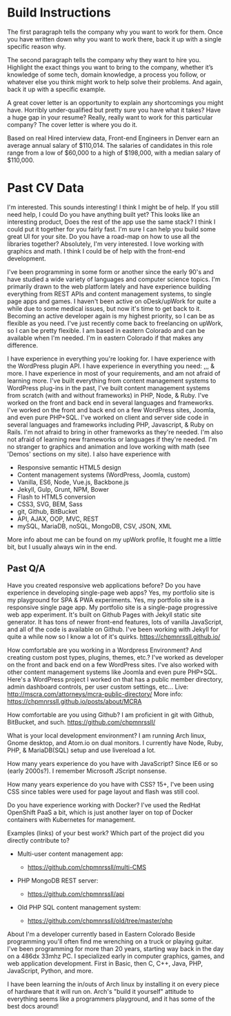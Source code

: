 # Build Instructions

The first paragraph tells the company why you want to work for them. Once you
have written down why you want to work there, back it up with a single specific
reason why.

The second paragraph tells the company why they want to hire you. Highlight the
exact things you want to bring to the company, whether it’s knowledge of some
tech, domain knowledge, a process you follow, or whatever else you think
might work to help solve their problems. And again, back it up with a specific example.

A great cover letter is an opportunity to explain any shortcomings you might have.
Horribly under-qualified but pretty sure you have what it takes? Have a huge gap
in your resume? Really, really want to work for this particular company?
The cover letter is where you do it.

Based on real Hired interview data, Front-end Engineers in Denver earn an average
annual salary of $110,014. The salaries of candidates in this role range from a
low of $60,000 to a high of $198,000, with a median salary of $110,000.

# Past CV Data

I'm interested.
This sounds interesting!
I think I might be of help.
If you still need help, I could
Do you have anything built yet?
This looks like an interesting product,
Does the rest of the app use the same stack?
I think I could put it together for you fairly fast.
I'm sure I can help you build some great UI for your site.
Do you have a road-map on how to use all the libraries together?
Absolutely, I'm very interested. I love working with graphics and math.
I think I could be of help with the front-end development.

I've been programming in some form or another since the early 90's and have studied a wide variety of languages and computer science topics.
I'm primarily drawn to the web platform lately and have experience building everything from REST APIs and content management systems, to single page apps and games.
I haven't been active on oDesk/upWork for quite a while due to some medical issues, but now it's time to get back to it.
Becoming an active developer again is my highest priority, so I can be as flexible as you need.
I've just recently come back to freelancing on upWork, so I can be pretty flexible.
I am based in eastern Colorado and can be available when I'm needed.
I'm in eastern Colorado if that makes any difference.

I have experience in everything you're looking for.
I have experience with the WordPress plugin API.
I have experience in everything you need: ,,, & more.
I have experience in most of your requirements, and am not afraid of learning more.
I've built everything from content management systems to WordPress plug-ins in the past,
I've built content management systems from scratch (with and without frameworks) in PHP, Node, & Ruby.
I've worked on the front and back end in several languages and frameworks.
I've worked on the front and back end on a few WordPress sites, Joomla, and even pure PHP+SQL.
I've worked on client and server side code in several languages and frameworks including PHP, Javascript, & Ruby on Rails.
I'm not afraid to bring in other frameworks as they're needed.
I'm also not afraid of learning new frameworks or languages if they're needed.
I'm no stranger to graphics and animation and love working with math (see 'Demos' sections on my site).
I also have experience with
- Responsive semantic HTML5 design
- Content management systems (WordPress, Joomla, custom)
- Vanilla, ES6, Node, Vue.js, Backbone.js
- Jekyll, Gulp, Grunt, NPM, Bower
- Flash to HTML5 conversion
- CSS3, SVG, BEM, Sass
- git, Github, BitBucket
- API, AJAX, OOP, MVC, REST
- mySQL, MariaDB, noSQL, MongoDB, CSV, JSON, XML

More info about me can be found on my upWork profile,
It fought me a little bit, but I usually always win in the end.

## Past Q/A
Have you created responsive web applications before?
Do you have experience in developing single-page web apps?
  Yes, my portfolio site is my playground for SPA & PWA experiments.
  Yes, my portfolio site is a responsive single page app.
  My portfolio site is a single-page progressive web app experiment.
  It's built on Github Pages with Jekyll static site generator.
  It has tons of newer front-end features, lots of vanilla JavaScript, and all of the code is available on Github.
  I've been working with Jekyll for quite a while now so I know a lot of it's quirks.
  https://chpmnrssll.github.io/

How comfortable are you working in a Wordpress Environment? And creating custom post types, plugins, themes, etc.?
 I've worked as developer on the front and back end on a few WordPress sites.
 I've also worked with other content management systems like Joomla and even pure PHP+SQL.
 Here's a WordPress project I worked on that has a public member directory, admin dashboard controls, per user custom settings, etc...
 Live: http://mscra.com/attorneys/mcra-public-directory/
 More info: https://chpmnrssll.github.io/posts/about/MCRA


How comfortable are you using Github?
 I am proficient in git with Github, BitBucket, and such.
 https://github.com/chpmnrssll/


What is your local development environment?
 I am running Arch linux, Gnome desktop, and Atom.io on dual monitors.
 I currently have Node, Ruby, PHP, & MariaDB(SQL) setup and use livereload a lot.


How many years experience do you have with JavaScript?
  Since IE6 or so (early 2000s?). I remember Microsoft JScript nonsense.


How many years experience do you have with CSS?
  15+, I've been using CSS since tables were used for page layout and flash was still cool.


Do you have experience working with Docker?
  I've used the RedHat OpenShift PaaS a bit, which is just another layer on top of Docker containers with Kubernetes for management.


Examples (links) of your best work? Which part of the project did you directly contribute to?
  - Multi-user content management app:
    * https://github.com/chpmnrssll/multi-CMS

  - PHP MongoDB REST server:
    * https://github.com/chpmnrssll/api

  - Old PHP SQL content management system:
    * https://github.com/chpmnrssll/old/tree/master/php


About
  I'm a developer currently based in Eastern Colorado
  Beside programming you'll often find me wrenching on a truck or playing guitar.
  I've been programming for more than 20 years, starting way back in the day on a 486dx 33mhz PC.
  I specialized early in computer graphics, games, and web application development.
  First in Basic, then C, C++, Java, PHP, JavaScript, Python, and more.

  I have been learning the in/outs of Arch linux by installing it on every piece of hardware that it will run on.
  Arch's "build it yourself" attitude to everything seems like a programmers playground, and it has some of the best docs around!

